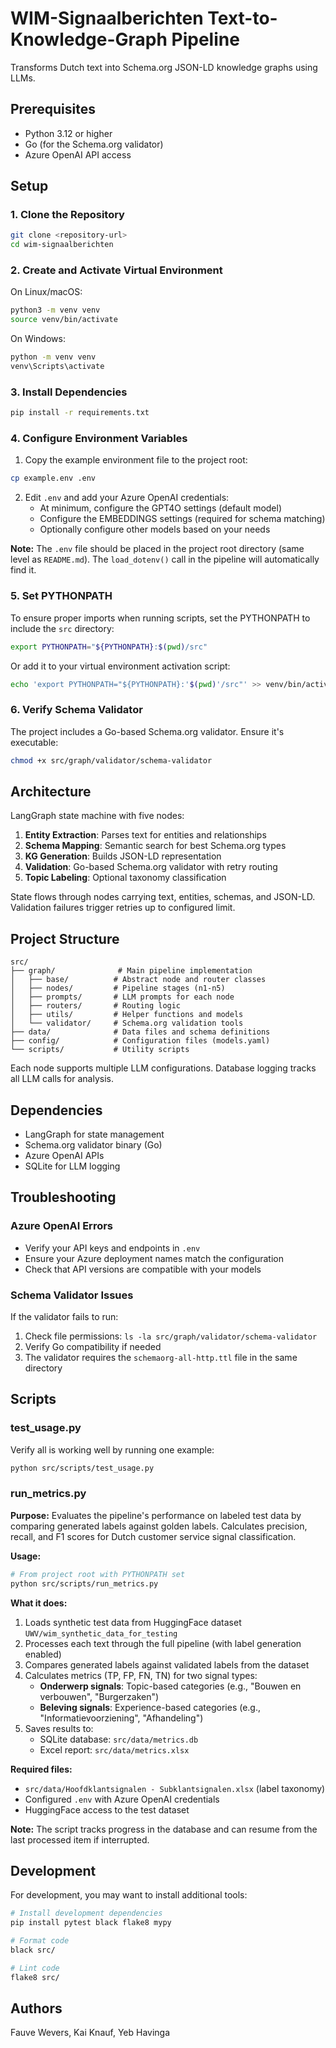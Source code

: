 # WIM-Signaalberichten Text-to-Knowledge-Graph Pipeline

Transforms Dutch text into Schema.org JSON-LD knowledge graphs using LLMs.

## Prerequisites

- Python 3.12 or higher
- Go (for the Schema.org validator)
- Azure OpenAI API access

## Setup

### 1. Clone the Repository

```bash
git clone <repository-url>
cd wim-signaalberichten
```

### 2. Create and Activate Virtual Environment

On Linux/macOS:
```bash
python3 -m venv venv
source venv/bin/activate
```

On Windows:
```bash
python -m venv venv
venv\Scripts\activate
```

### 3. Install Dependencies

```bash
pip install -r requirements.txt
```

### 4. Configure Environment Variables

1. Copy the example environment file to the project root:
```bash
cp example.env .env
```

2. Edit `.env` and add your Azure OpenAI credentials:
   - At minimum, configure the GPT4O settings (default model)
   - Configure the EMBEDDINGS settings (required for schema matching)
   - Optionally configure other models based on your needs

**Note:** The `.env` file should be placed in the project root directory (same level as `README.md`). The `load_dotenv()` call in the pipeline will automatically find it.

### 5. Set PYTHONPATH

To ensure proper imports when running scripts, set the PYTHONPATH to include the `src` directory:

```bash
export PYTHONPATH="${PYTHONPATH}:$(pwd)/src"
```

Or add it to your virtual environment activation script:
```bash
echo 'export PYTHONPATH="${PYTHONPATH}:'$(pwd)'/src"' >> venv/bin/activate
```

### 6. Verify Schema Validator

The project includes a Go-based Schema.org validator. Ensure it's executable:

```bash
chmod +x src/graph/validator/schema-validator
```

## Architecture

LangGraph state machine with five nodes:
1. **Entity Extraction**: Parses text for entities and relationships
2. **Schema Mapping**: Semantic search for best Schema.org types
3. **KG Generation**: Builds JSON-LD representation
4. **Validation**: Go-based Schema.org validator with retry routing
5. **Topic Labeling**: Optional taxonomy classification

State flows through nodes carrying text, entities, schemas, and JSON-LD.
Validation failures trigger retries up to configured limit.

## Project Structure

```
src/
├── graph/              # Main pipeline implementation
│   ├── base/          # Abstract node and router classes
│   ├── nodes/         # Pipeline stages (n1-n5)
│   ├── prompts/       # LLM prompts for each node
│   ├── routers/       # Routing logic
│   ├── utils/         # Helper functions and models
│   └── validator/     # Schema.org validation tools
├── data/              # Data files and schema definitions
├── config/            # Configuration files (models.yaml)
└── scripts/           # Utility scripts
```

Each node supports multiple LLM configurations. Database logging tracks all LLM calls for analysis.

## Dependencies

- LangGraph for state management
- Schema.org validator binary (Go)
- Azure OpenAI APIs
- SQLite for LLM logging

## Troubleshooting

### Azure OpenAI Errors
- Verify your API keys and endpoints in `.env`
- Ensure your Azure deployment names match the configuration
- Check that API versions are compatible with your models

### Schema Validator Issues
If the validator fails to run:
1. Check file permissions: `ls -la src/graph/validator/schema-validator`
2. Verify Go compatibility if needed
3. The validator requires the `schemaorg-all-http.ttl` file in the same directory

## Scripts

### test_usage.py

Verify all is working well by running one example:

```bash
python src/scripts/test_usage.py
```


### run_metrics.py

**Purpose:** Evaluates the pipeline's performance on labeled test data by comparing generated labels against golden labels. Calculates precision, recall, and F1 scores for Dutch customer service signal classification.

**Usage:**
```bash
# From project root with PYTHONPATH set
python src/scripts/run_metrics.py
```

**What it does:**
1. Loads synthetic test data from HuggingFace dataset `UWV/wim_synthetic_data_for_testing`
2. Processes each text through the full pipeline (with label generation enabled)
3. Compares generated labels against validated labels from the dataset
4. Calculates metrics (TP, FP, FN, TN) for two signal types:
   - **Onderwerp signals**: Topic-based categories (e.g., "Bouwen en verbouwen", "Burgerzaken")
   - **Beleving signals**: Experience-based categories (e.g., "Informatievoorziening", "Afhandeling")
5. Saves results to:
   - SQLite database: `src/data/metrics.db`
   - Excel report: `src/data/metrics.xlsx`

**Required files:**
- `src/data/Hoofdklantsignalen - Subklantsignalen.xlsx` (label taxonomy)
- Configured `.env` with Azure OpenAI credentials
- HuggingFace access to the test dataset

**Note:** The script tracks progress in the database and can resume from the last processed item if interrupted.

## Development

For development, you may want to install additional tools:

```bash
# Install development dependencies
pip install pytest black flake8 mypy

# Format code
black src/

# Lint code
flake8 src/
```

## Authors

Fauve Wevers, Kai Knauf, Yeb Havinga